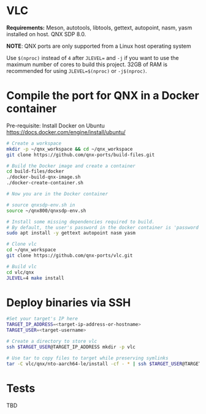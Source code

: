 # VLC

**Requirements:**
Meson, autotools, libtools, gettext, autopoint, nasm, yasm installed on host. QNX SDP 8.0.


**NOTE**: QNX ports are only supported from a Linux host operating system

Use `$(nproc)` instead of `4` after `JLEVEL=` and `-j` if you want to use the maximum number of cores to build this project.
32GB of RAM is recommended for using `JLEVEL=$(nproc)` or `-j$(nproc)`.

# Compile the port for QNX in a Docker container

Pre-requisite: Install Docker on Ubuntu https://docs.docker.com/engine/install/ubuntu/
```bash
# Create a workspace
mkdir -p ~/qnx_workspace && cd ~/qnx_workspace
git clone https://github.com/qnx-ports/build-files.git

# Build the Docker image and create a container
cd build-files/docker
./docker-build-qnx-image.sh
./docker-create-container.sh

# Now you are in the Docker container

# source qnxsdp-env.sh in
source ~/qnx800/qnxsdp-env.sh

# Install some missing dependencies required to build.
# By default, the user's password in the docker container is 'password'.
sudo apt install -y gettext autopoint nasm yasm

# Clone vlc
cd ~/qnx_workspace
git clone https://github.com/qnx-ports/vlc.git

# Build vlc
cd vlc/qnx
JLEVEL=4 make install
```

# Deploy binaries via SSH
```bash
#Set your target's IP here
TARGET_IP_ADDRESS=<target-ip-address-or-hostname>
TARGET_USER=<target-username>

# Create a directory to store vlc
ssh $TARGET_USER@TARGET_IP_ADDRESS mkdir -p vlc

# Use tar to copy files to target while preserving symlinks
tar -C vlc/qnx/nto-aarch64-le/install -cf - * | ssh $TARGET_USER@TARGET_IP_ADDRESS tar -C vlc -xf -
````

# Tests
TBD
